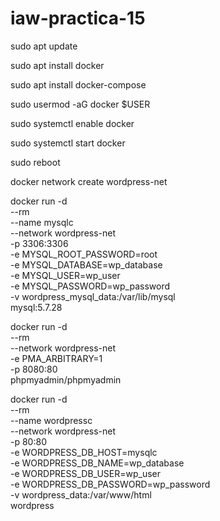 # iaw-practica-15

sudo apt update

sudo apt install docker 

sudo apt install docker-compose

sudo usermod -aG docker $USER

sudo systemctl enable docker

sudo systemctl start docker

sudo reboot

docker network create wordpress-net

docker run -d \
--rm \
--name mysqlc \
--network wordpress-net \
-p 3306:3306 \
-e MYSQL_ROOT_PASSWORD=root \
-e MYSQL_DATABASE=wp_database \
-e MYSQL_USER=wp_user \
-e MYSQL_PASSWORD=wp_password \
-v wordpress_mysql_data:/var/lib/mysql \
mysql:5.7.28

docker run -d \
--rm \
--network wordpress-net \
-e PMA_ARBITRARY=1 \
-p 8080:80 \
phpmyadmin/phpmyadmin

docker run -d \
--rm \
--name wordpressc \
--network wordpress-net \
-p 80:80 \
-e WORDPRESS_DB_HOST=mysqlc \
-e WORDPRESS_DB_NAME=wp_database \
-e WORDPRESS_DB_USER=wp_user \
-e WORDPRESS_DB_PASSWORD=wp_password \
-v wordpress_data:/var/www/html \
wordpress



